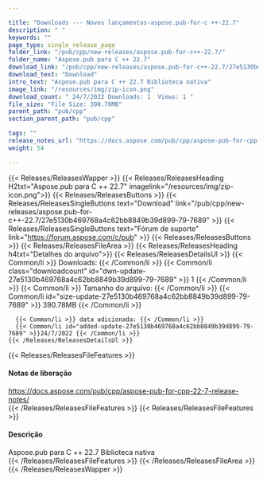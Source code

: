 ```yaml
---

title: "Downloads --- Novos lançamentos-aspose.pub-for-c ++-22.7"
description: " "
keywords: ""
page_type: single_release_page
folder_link: "/pub/cpp/new-releases/aspose.pub-for-c++-22.7/"
folder_name: "Aspose.pub para C ++ 22.7"
download_link: "/pub/cpp/new-releases/aspose.pub-for-c++-22.7/27e5130b469768a4c62bb8849b39d899-79-7689"
download_text: "Download"
intro_text: "Aspose.pub para C ++ 22.7 Biblioteca nativa"
image_link: "/resources/img/zip-icon.png"
download_count: " 24/7/2022 Downloads: 1  Views: 1 "
file_size: "File Size: 390.78MB"
parent_path: "pub/cpp"
section_parent_path: "pub/cpp"

tags: ""
release_notes_url: "https://docs.aspose.com/pub/cpp/aspose-pub-for-cpp-22-7-release-notes/"
weight: 54

---
```


{{< Releases/ReleasesWapper >}}
  {{< Releases/ReleasesHeading H2txt="Aspose.pub para C ++ 22.7" imagelink="/resources/img/zip-icon.png">}}
  {{< Releases/ReleasesButtons >}}
    {{< Releases/ReleasesSingleButtons text="Download" link="/pub/cpp/new-releases/aspose.pub-for-c++-22.7/27e5130b469768a4c62bb8849b39d899-79-7689" >}}
    {{< Releases/ReleasesSingleButtons text="Fórum de suporte" link="https://forum.aspose.com/c/pub" >}}
  {{< Releases/ReleasesButtons >}}
  {{< Releases/ReleasesFileArea >}}
    {{< Releases/ReleasesHeading h4txt="Detalhes do arquivo">}}
    {{< Releases/ReleasesDetailsUl >}}
      {{< Common/li >}} Downloads: {{< /Common/li >}}
      {{< Common/li class="downloadcount" id="dwn-update-27e5130b469768a4c62bb8849b39d899-79-7689" >}} 1 {{< /Common/li >}}
      {{< Common/li >}} Tamanho do arquivo: {{< /Common/li >}}
      {{< Common/li id="size-update-27e5130b469768a4c62bb8849b39d899-79-7689" >}} 390.78MB {{< /Common/li >}}

      {{< Common/li >}} data adicionada: {{< /Common/li >}}
      {{< Common/li id="added-update-27e5130b469768a4c62bb8849b39d899-79-7689" >}}24/7/2022 {{< /Common/li >}}
    {{< /Releases/ReleasesDetailsUl >}}

  {{< Releases/ReleasesFileFeatures >}}
      <h4>Notas de liberação</h4><div><a href='https://docs.aspose.com/pub/cpp/aspose-pub-for-cpp-22-7-release-notes/'>https://docs.aspose.com/pub/cpp/aspose-pub-for-cpp-22-7-release-notes/</a></div>
  {{< /Releases/ReleasesFileFeatures >}}
  {{< Releases/ReleasesFileFeatures >}}
      <h4>Descrição</h4><div class="HTMLDescription">Aspose.pub para C ++ 22.7 Biblioteca nativa</div>
  {{< /Releases/ReleasesFileFeatures >}}
 {{< /Releases/ReleasesFileArea >}}
{{< /Releases/ReleasesWapper >}}


